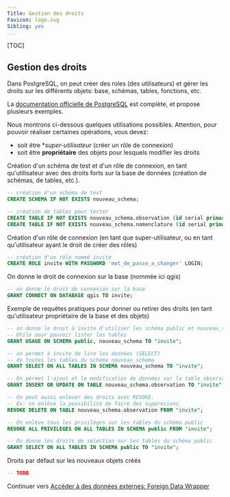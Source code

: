 ```yaml
---
Title: Gestion des droits
Favicon: logo.svg
Sibling: yes
...
```


[TOC]

## Gestion des droits

Dans PostgreSQL, on peut créer des roles (des utilisateurs) et gérer les droits sur les différents objets: base, schémas, tables, fonctions, etc.

La [documentation officielle de PostgreSQL](https://www.postgresql.org/docs/current/sql-grant.html) est complète, et propose plusieurs exemples.

Nous montrons ci-dessous quelques utilisations possibles. Attention, pour pouvoir réaliser certaines opérations, vous devez:

* soit être **super-utilisateur* (créer un rôle de connexion)
* soit être **propriétaire** des objets pour lesquels modifier les droits


Création d'un schéma de test et d'un rôle de connexion, en tant qu'utilisateur avec des droits forts sur la base de données (création de schémas, de tables, etc.).

```sql
-- création d'un schéma de test
CREATE SCHEMA IF NOT EXISTS nouveau_schema;

-- création de tables pour tester
CREATE TABLE IF NOT EXISTS nouveau_schema.observation (id serial primary key, nom text, geom geometry(point, 2154));
CREATE TABLE IF NOT EXISTS nouveau_schema.nomenclature (id serial primary key, code text, libelle text);
```

Création d'un rôle de connexion (en tant que super-utilisateur, ou en tant qu'utilisateur ayant le droit de créer des rôles)

```sql
-- création d'un rôle nommé invite
CREATE ROLE invite WITH PASSWORD 'mot_de_passe_a_changer' LOGIN;
```

On donne le droit de connexion sur la base (nommée ici qgis)

```sql
-- on donne le droit de connexion sur la base
GRANT CONNECT ON DATABASE qgis TO invite;
```

Exemple de requêtes pratiques pour donner ou retirer des droits (en tant qu'utilisateur propriétaire de la base et des objets)

```sql
-- on donne le droit à invite d'utiliser les schéma public et nouveau_schema
-- Utile pour pouvoir lister les tables
GRANT USAGE ON SCHEMA public, nouveau_schema TO "invite";

-- on permet à invite de lire les données (SELECT)
-- de toutes les tables du schéma nouveau_schema
GRANT SELECT ON ALL TABLES IN SCHEMA nouveau_schema TO "invite";

-- On permet l'ajout et la modification de données sur la table observation seulement
GRANT INSERT OR UPDATE ON TABLE nouveau_schema.observation TO "invite";

-- On peut aussi enlever des droits avec REVOKE.
-- Ex: on enlève la possibilité de faire des suppresions
REVOKE DELETE ON TABLE nouveau_schema.observation FROM "invite";

-- On enlève tous les privilèges sur les tables du schéma public
REVOKE ALL PRIVILEGES ON ALL TABLES IN SCHEMA public FROM "invite";

-- On donne les droits de sélection sur les tables du schéma public
GRANT SELECT ON ALL TABLES IN SCHEMA public TO "invite";

```

Droits par défaut sur les nouveaux objets créés

```sql
-- TODO
```

Continuer vers [Accéder à des données externes: Foreign Data Wrapper](./fdw.md)
